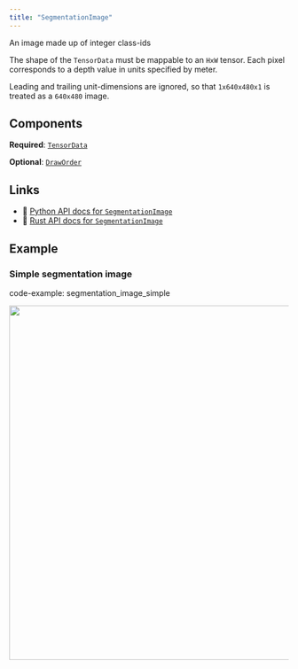 ```yaml
---
title: "SegmentationImage"
---
```


An image made up of integer class-ids

The shape of the `TensorData` must be mappable to an `HxW` tensor.
Each pixel corresponds to a depth value in units specified by meter.

Leading and trailing unit-dimensions are ignored, so that
`1x640x480x1` is treated as a `640x480` image.

## Components

**Required**: [`TensorData`](../components/tensor_data.md)

**Optional**: [`DrawOrder`](../components/draw_order.md)

## Links
 * 🐍 [Python API docs for `SegmentationImage`](https://ref.rerun.io/docs/python/HEAD/package/rerun/archetypes/segmentation_image/)
 * 🦀 [Rust API docs for `SegmentationImage`](https://docs.rs/rerun/0.9.0-alpha.6/rerun/archetypes/struct.SegmentationImage.html)

## Example

### Simple segmentation image

code-example: segmentation_image_simple

<center>
<picture>
  <source media="(max-width: 480px)" srcset="https://static.rerun.io/segmentation_image_simple/eb49e0b8cb870c75a69e2a47a2d202e5353115f6/480w.png">
  <source media="(max-width: 768px)" srcset="https://static.rerun.io/segmentation_image_simple/eb49e0b8cb870c75a69e2a47a2d202e5353115f6/768w.png">
  <source media="(max-width: 1024px)" srcset="https://static.rerun.io/segmentation_image_simple/eb49e0b8cb870c75a69e2a47a2d202e5353115f6/1024w.png">
  <source media="(max-width: 1200px)" srcset="https://static.rerun.io/segmentation_image_simple/eb49e0b8cb870c75a69e2a47a2d202e5353115f6/1200w.png">
  <img src="https://static.rerun.io/segmentation_image_simple/eb49e0b8cb870c75a69e2a47a2d202e5353115f6/full.png" width="640">
</picture>
</center>


